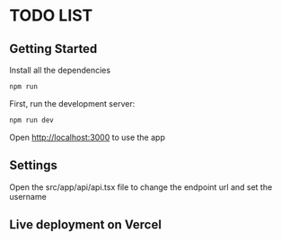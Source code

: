 # TODO LIST

## Getting Started
Install all the dependencies

```bash
npm run
```


First, run the development server:

```bash
npm run dev
```

Open [http://localhost:3000](http://localhost:3000) to use the app

## Settings

Open the src/app/api/api.tsx file to change the endpoint url and set the username

## Live deployment on Vercel

